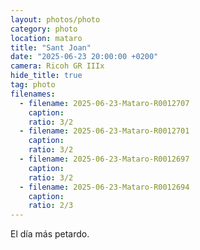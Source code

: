 ```yaml
---
layout: photos/photo
category: photo
location: mataro
title: "Sant Joan"
date: "2025-06-23 20:00:00 +0200"
camera: Ricoh GR IIIx
hide_title: true
tag: photo
filenames:
  - filename: 2025-06-23-Mataro-R0012707
    caption:
    ratio: 3/2
  - filename: 2025-06-23-Mataro-R0012701
    caption:
    ratio: 3/2
  - filename: 2025-06-23-Mataro-R0012697
    caption:
    ratio: 3/2
  - filename: 2025-06-23-Mataro-R0012694
    caption:
    ratio: 2/3
---
```


El día más petardo.
